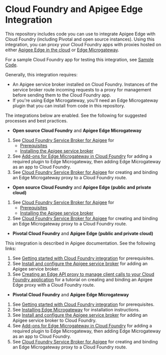 # Cloud Foundry and Apigee Edge Integration

This repository includes code you can use to integrate Apigee Edge with Cloud Foundry (including Pivotal and open source instances). Using this integration, you can proxy your Cloud Foundry apps with proxies hosted on either [Apigee Edge in the cloud](http://docs.apigee.com/api-services/content/what-apigee-edge) or [Edge Microgateway](http://docs.apigee.com/microgateway/latest/overview-edge-microgateway).

For a sample Cloud Foundry app for testing this integration, see [Sample Code](sample-api).

Generally, this integration requires:

- An Apigee service broker installed on Cloud Foundry. Instances of the service broker route incoming requests to a proxy for management before sending them to the Cloud Foundry app.
- If you're using Edge Microgateway, you'll need an Edge Microgateway plugin that you can install from code in this repository. 

The integrations below are enabled. See the following for suggested processes and best practices.

- **Open source Cloud Foundry** and **Apigee Edge Microgateway**
 1. See [Cloud Foundry Service Broker for Apigee](apigee-cf-service-broker) for 
     - [Prerequisites](apigee-cf-service-broker#step-1-ensure-you-have-the-prerequisites)
     - [Installing the Apigee service broker](apigee-cf-service-broker#step-2-install-the-apigee-service-broker-from-source)
 1. See [Add-ons for Edge Microgateway in Cloud Foundry](microgateway-addons) for adding a required plugin to Edge Microgateway, then adding Edge Microgateway as an app to Cloud Foundry.
 1. See [Cloud Foundry Service Broker for Apigee](apigee-cf-service-broker#microgateway) for creating and binding an Edge Microgateway proxy to a Cloud Foundry route. 

- **Open source Cloud Foundry** and **Apigee Edge (public and private cloud)**
 1. See [Cloud Foundry Service Broker for Apigee](apigee-cf-service-broker) for 
     - [Prerequisites](apigee-cf-service-broker#step-1-ensure-you-have-the-prerequisites)
     - [Installing the Apigee service broker](apigee-cf-service-broker#step-2-install-the-apigee-service-broker-from-source)
 1.  See [Cloud Foundry Service Broker for Apigee](apigee-cf-service-broker#step-3-create-an-instance-of-the-apigee-service) for creating and binding an Edge Microgateway proxy to a Cloud Foundry route. 

- **Pivotal Cloud Foundry** and **Apigee Edge (public and private cloud)**

 This integration is described in Apigee documentation. See the following links:
 1. See [Getting started with Cloud Foundry integration](http://docs.apigee.com/api-services/content/getting-started-cloud-foundry-integration) for prerequisites.
 1. See [Install and configure the Apigee service broker](http://docs.apigee.com/api-services/content/install-and-configure-apigee-service-broker) for adding an Apigee service broker.
 1. See [Creating an Edge API proxy to manage client calls to your Cloud Foundry application](http://docs.apigee.com/api-services/content/creating-edge-api-proxy-manage-client-calls-your-cloud-foundry-application) for a tutorial on creating and binding an Apigee Edge proxy with a Cloud Foundry route.
 
- **Pivotal Cloud Foundry** and **Apigee Edge Microgateway**
 1. See [Getting started with Cloud Foundry integration](http://docs.apigee.com/api-services/content/getting-started-cloud-foundry-integration) for prerequisites.
 1. See [Installing Edge Microgateway](http://docs.apigee.com/microgateway/latest/installing-edge-microgateway) for installation instructions.
 1. See [Install and configure the Apigee service broker](http://docs.apigee.com/api-services/content/install-and-configure-apigee-service-broker) for adding an Apigee service broker to Cloud Foundry.
 1. See [Add-ons for Edge Microgateway in Cloud Foundry](microgateway-addons) for adding a required plugin to Edge Microgateway, then adding Edge Microgateway as an app to Cloud Foundry.
 1.  See [Cloud Foundry Service Broker for Apigee](apigee-cf-service-broker#microgateway) for creating and binding an Edge Microgateway proxy to a Cloud Foundry route. 
